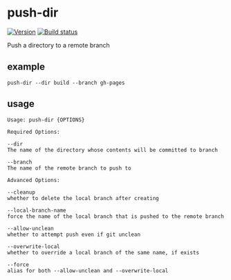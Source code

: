# push-dir

[![Version][version-badge]][version-href]
[![Build status][build-badge]][build-href]

Push a directory to a remote branch

## example

```
push-dir --dir build --branch gh-pages
```

## usage

```
Usage: push-dir {OPTIONS}

Required Options:

--dir
The name of the directory whose contents will be committed to branch

--branch
The name of the remote branch to push to

Advanced Options:

--cleanup
whether to delete the local branch after creating

--local-branch-name
force the name of the local branch that is pushed to the remote branch

--allow-unclean
whether to attempt push even if git unclean

--overwrite-local
whether to override a local branch of the same name, if exists

--force
alias for both --allow-unclean and --overwrite-local
```


[version-badge]: https://img.shields.io/npm/v/push-dir.svg
[version-href]: https://www.npmjs.com/package/push-dir

[build-badge]: https://travis-ci.org/L33T-KR3W/push-dir.svg
[build-href]: https://travis-ci.org/L33T-KR3W/push-dir

